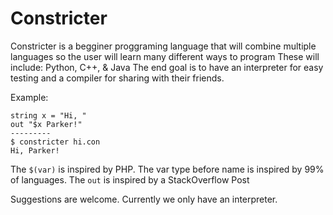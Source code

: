 # Constricter
 Constricter is a begginer proggraming language that will combine multiple languages so the user will learn many different ways to program
 These will include:
  Python,
  C++, &
  Java
The end goal is to have an interpreter for easy testing and a compiler for sharing with their friends.  

 Example:
   ```
   string x = "Hi, "
   out "$x Parker!"
   ---------
   $ constricter hi.con
   Hi, Parker!
   ```
   The `$(var)` is inspired by PHP.
   The var type before name is inspired by 99% of languages.
   The `out` is inspired by a StackOverflow Post
   
 Suggestions are welcome.
 Currently we only have an interpreter.


